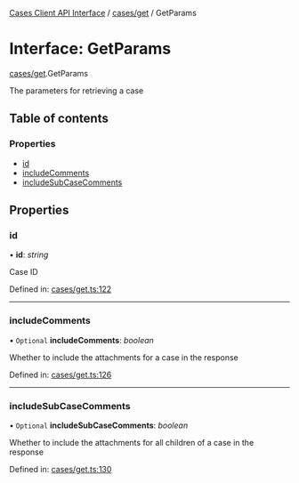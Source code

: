 [Cases Client API Interface](../cases_client_api.md) / [cases/get](../modules/cases_get.md) / GetParams

# Interface: GetParams

[cases/get](../modules/cases_get.md).GetParams

The parameters for retrieving a case

## Table of contents

### Properties

- [id](cases_get.getparams.md#id)
- [includeComments](cases_get.getparams.md#includecomments)
- [includeSubCaseComments](cases_get.getparams.md#includesubcasecomments)

## Properties

### id

• **id**: *string*

Case ID

Defined in: [cases/get.ts:122](https://github.com/jonathan-buttner/kibana/blob/1e8ae1f6ba4/x-pack/plugins/cases/server/client/cases/get.ts#L122)

___

### includeComments

• `Optional` **includeComments**: *boolean*

Whether to include the attachments for a case in the response

Defined in: [cases/get.ts:126](https://github.com/jonathan-buttner/kibana/blob/1e8ae1f6ba4/x-pack/plugins/cases/server/client/cases/get.ts#L126)

___

### includeSubCaseComments

• `Optional` **includeSubCaseComments**: *boolean*

Whether to include the attachments for all children of a case in the response

Defined in: [cases/get.ts:130](https://github.com/jonathan-buttner/kibana/blob/1e8ae1f6ba4/x-pack/plugins/cases/server/client/cases/get.ts#L130)
